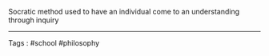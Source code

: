 Socratic method used to have an individual come to an understanding through inquiry 
____
Tags : #school #philosophy
  